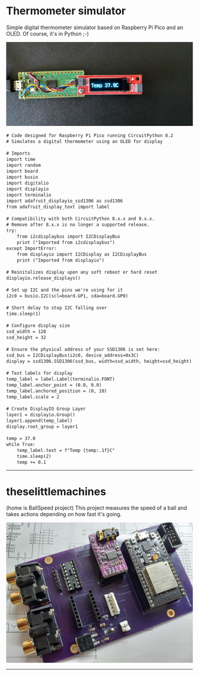 # Thermometer simulator
Simple digital thermometer simulator based on Raspberry Pi Pico and
an OLED. Of course, it's in Python ;-)

![Thermometer](_images/therm1.jpg)

~~~
# Code designed for Raspberry Pi Pico running CircuitPython 8.2
# Simulates a digital thermometer using an OLED for display

# Imports
import time 
import random
import board
import busio
import digitalio
import displayio
import terminalio
import adafruit_displayio_ssd1306 as ssd1306
from adafruit_display_text import label

# Compatibility with both CircuitPython 8.x.x and 9.x.x.
# Remove after 8.x.x is no longer a supported release.
try:
    from i2cdisplaybus import I2CDisplayBus
    print ("Imported from i2cdisplaybus")
except ImportError:
    from displayio import I2CDisplay as I2CDisplayBus
    print ("Imported from displayio")
    
# Reinitalizes display upon any soft reboot or hard reset
displayio.release_displays()

# Set up I2C and the pins we're using for it
i2c0 = busio.I2C(scl=board.GP1, sda=board.GP0)

# Short delay to stop I2C falling over
time.sleep(1) 

# Configure display size
ssd_width = 128
ssd_height = 32

# Ensure the physical address of your SSD1306 is set here:
ssd_bus = I2CDisplayBus(i2c0, device_address=0x3C)
display = ssd1306.SSD1306(ssd_bus, width=ssd_width, height=ssd_height)

# Text labels for display
temp_label = label.Label(terminalio.FONT)
temp_label.anchor_point = (0.0, 0.0)
temp_label.anchored_position = (0, 10)
temp_label.scale = 2

# Create DisplayIO Group Layer
layer1 = displayio.Group()
layer1.append(temp_label)
display.root_group = layer1

temp = 37.0
while True:
    temp_label.text = f"Temp {temp:.1f}C"
    time.sleep(2)
    temp += 0.1
~~~

---

# theselittlemachines
(home is BallSpeed project)
This project measures the speed of a ball and takes actions depending on how fast it's going.

![custom audio player with LED dot matrix](_images/Chevelle-audio.jpg)

---
